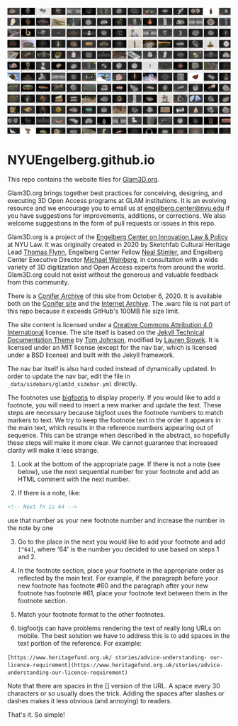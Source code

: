 ![Glam3d Hero Image](https://github.com/NYUEngelberg/NYUEngelberg.github.io/blob/master/images/glam3D_header_image_v1_2.jpg "Glam3D hero image")

# NYUEngelberg.github.io
This repo contains the website files for [Glam3D.org](https://glam3d.org/).  

Glam3D.org brings together best practices for conceiving, designing, and executing 3D Open Access programs at GLAM institutions. It is an evolving resource and we encourage you to email us at engelberg.center@nyu.edu if you have suggestions for improvements, additions, or corrections.  We also welcome suggestions in the form of pull requests or issues in this repo.

Glam3D.org is a project of the [Engelberg Center on Innovation Law & Policy](https://www.law.nyu.edu/centers/engelberg) at NYU Law. It was originally created in 2020 by Sketchfab Cultural Heritage Lead [Thomas Flynn](https://twitter.com/nebulousflynn), Engelberg Center Fellow [Neal Stimler](https://www.law.nyu.edu/centers/engelberg/team/stimler), and Engelberg Center Executive Director [Michael Weinberg](https://www.law.nyu.edu/centers/engelberg/team/weinberg), in consultation with a wide variety of 3D digitization and Open Access experts from around the world. Glam3D.org could not exist without the generous and valuable feedback from this community.

There is a [Conifer Archive](https://conifer.rhizome.org/) of this site from October 6, 2020.  It is available both on the [Conifer site](https://conifer.rhizome.org/EngelbergCenter/glam3dorg) and the [Internet Archive](https://archive.org/details/g3d_20201007).  The .warc file is not part of this repo because it exceeds GitHub's 100MB file size limit.

The site content is licensed under a [Creative Commons Attribution 4.0 International](https://creativecommons.org/licenses/by/4.0/legalcode) license. The site itself is based on the [Jekyll Technical Documentation Theme](https://idratherbewriting.com/documentation-theme-jekyll/) by [Tom Johnson](https://idratherbewriting.com/aboutme/), modified by [Lauren Slowik](https://www.laurenslowik.com/).  It is licensed under an MIT license (except for the nav bar, which is licensed under a BSD license) and built with the Jekyll framework.

The nav bar itself is also hard coded instead of dynamically updated.  In order to update the nav bar, edit the file in `_data/sidebars/glam3d_sidebar.yml` directly.

The footnotes use [bigfootjs](http://www.bigfootjs.com/) to display properly.  If you would like to add a footnote, you will need to insert a new marker and update the text.  These steps are necessary because bigfoot uses the footnote numbers to match markers to text.  We try to keep the footnote text in the order it appears in the main text, which results in the reference numbers appearing out of sequence.  This can be strange when described in the abstract, so hopefully these steps will make it more clear.  We cannot guarantee that increased clarity will make it less strange.

1. Look at the bottom of the appropriate page.  If there is not a note (see below), use the next sequential number for your footnote and add an HTML comment with the next number.

2. If there is a note, like:
```HTML
<!-- Next fn is 64 -->
```
use that number as your new footnote number and increase the number in the note by one

3. Go to the place in the next you would like to add your footnote and add `[^64]`, where '64' is the number you decided to use based on steps 1 and 2.

4. In the footnote section, place your footnote in the appropriate order as reflected by the main text.  For example, if the paragraph before your new footnote has footnote #60 and the paragraph after your new footnote has footnote #61, place your footnote text between them in the footnote section.

5. Match your footnote format to the other footnotes.

6. bigfootjs can have problems rendering the text of really long URLs on mobile.  The best solution we have to address this is to add spaces in the text portion of the reference. For example:

`[https://www.heritagefund.org.uk/ stories/advice-understanding- our-licence-requirement](https://www.heritagefund.org.uk/stories/advice-understanding-our-licence-requirement)`

Note that there are spaces in the [] version of the URL.  A space every 30 characters or so usually does the trick. Adding the spaces after slashes or dashes makes it less obvious (and annoying) to readers.

That's it. So simple!
